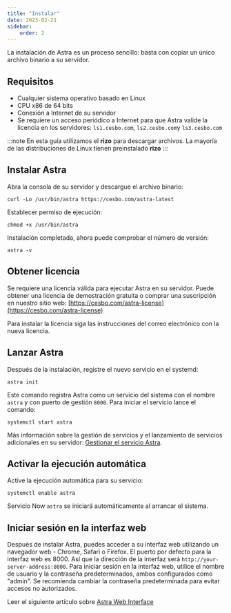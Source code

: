 ```yaml
---
title: "Instalar"
date: 2023-02-21
sidebar:
    order: 2
---
```


La instalación de Astra es un proceso sencillo: basta con copiar un único archivo binario a su servidor.

## Requisitos[](https://help.cesbo.com/astra/getting-started/first-steps/install#requirements)

- Cualquier sistema operativo basado en Linux
- CPU x86 de 64 bits
- Conexión a Internet de su servidor
- Se requiere un acceso periódico a Internet para que Astra valide la licencia en los servidores: `ls1.cesbo.com`, `ls2.cesbo.com`y `ls3.cesbo.com`

:::note En esta guía utilizamos el **rizo** para descargar archivos. La mayoría de las distribuciones de Linux tienen preinstalado **rizo**
:::

## Instalar Astra[](https://help.cesbo.com/astra/getting-started/first-steps/install#install-astra)

Abra la consola de su servidor y descargue el archivo binario:

`curl -Lo /usr/bin/astra https://cesbo.com/astra-latest` 

Establecer permiso de ejecución:

`chmod +x /usr/bin/astra` 

Instalación completada, ahora puede comprobar el número de versión:

`astra -v` 

## Obtener licencia[](https://help.cesbo.com/astra/getting-started/first-steps/install#get-license)

Se requiere una licencia válida para ejecutar Astra en su servidor. Puede obtener una licencia de demostración gratuita o comprar una suscripción en nuestro sitio web: [https://cesbo.com/astra-license](https://cesbo.com/astra-license)

Para instalar la licencia siga las instrucciones del correo electrónico con la nueva licencia.

## Lanzar Astra[](https://help.cesbo.com/astra/getting-started/first-steps/install#launch-astra)

Después de la instalación, registre el nuevo servicio en el systemd:

`astra init` 

Este comando registra Astra como un servicio del sistema con el nombre `astra` y con puerto de gestión `8000`. Para iniciar el servicio lance el comando:

`systemctl start astra` 

Más información sobre la gestión de servicios y el lanzamiento de servicios adicionales en su servidor: [Gestionar el servicio Astra](https://help.cesbo.com/astra/getting-started/first-steps/manage-service).

## Activar la ejecución automática[](https://help.cesbo.com/astra/getting-started/first-steps/install#enable-autorun)

Active la ejecución automática para su servicio:

`systemctl enable astra` 

Servicio Now `astra` se iniciará automáticamente al arrancar el sistema.

## Iniciar sesión en la interfaz web[](https://help.cesbo.com/astra/getting-started/first-steps/install#login-to-web-interface)

Después de instalar Astra, puedes acceder a su interfaz web utilizando un navegador web - Chrome, Safari o Firefox. El puerto por defecto para la interfaz web es 8000. Así que la dirección de la interfaz será `http://your-server-address:8000`. Para iniciar sesión en la interfaz web, utilice el nombre de usuario y la contraseña predeterminados, ambos configurados como "admin". Se recomienda cambiar la contraseña predeterminada para evitar accesos no autorizados.

Leer el siguiente artículo sobre [Astra Web Interface](https://help.cesbo.com/astra/getting-started/first-steps/web-interface)
